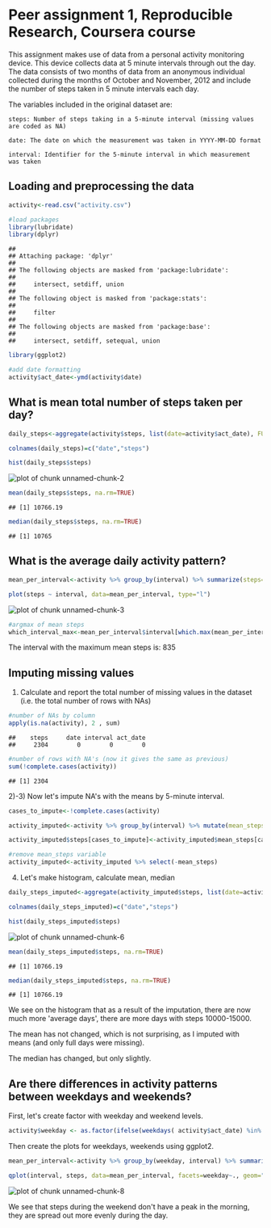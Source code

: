 Peer assignment 1, Reproducible Research, Coursera course
========================================================

This assignment makes use of data from a personal activity monitoring device. This device collects data at 5 minute intervals through out the day. The data consists of two months of data from an anonymous individual collected during the months of October and November, 2012 and include the number of steps taken in 5 minute intervals each day.

The variables included in the original dataset are:

    steps: Number of steps taking in a 5-minute interval (missing values are coded as NA)

    date: The date on which the measurement was taken in YYYY-MM-DD format

    interval: Identifier for the 5-minute interval in which measurement was taken


## Loading and preprocessing the data


```r
activity<-read.csv("activity.csv")

#load packages
library(lubridate)
library(dplyr)
```

```
## 
## Attaching package: 'dplyr'
## 
## The following objects are masked from 'package:lubridate':
## 
##     intersect, setdiff, union
## 
## The following object is masked from 'package:stats':
## 
##     filter
## 
## The following objects are masked from 'package:base':
## 
##     intersect, setdiff, setequal, union
```

```r
library(ggplot2)

#add date formatting
activity$act_date<-ymd(activity$date)
```

## What is mean total number of steps taken per day?


```r
daily_steps<-aggregate(activity$steps, list(date=activity$act_date), FUN=sum)

colnames(daily_steps)=c("date","steps")

hist(daily_steps$steps)
```

![plot of chunk unnamed-chunk-2](figure/unnamed-chunk-2-1.png) 

```r
mean(daily_steps$steps, na.rm=TRUE)
```

```
## [1] 10766.19
```

```r
median(daily_steps$steps, na.rm=TRUE)
```

```
## [1] 10765
```

## What is the average daily activity pattern?


```r
mean_per_interval<-activity %>% group_by(interval) %>% summarize(steps=mean(steps, na.rm=TRUE))

plot(steps ~ interval, data=mean_per_interval, type="l")
```

![plot of chunk unnamed-chunk-3](figure/unnamed-chunk-3-1.png) 

```r
#argmax of mean steps 
which_interval_max<-mean_per_interval$interval[which.max(mean_per_interval$steps)]
```

The interval with the maximum mean steps is:  835 

## Imputing missing values

1) Calculate and report the total number of missing values in the dataset (i.e. the total number of rows with NAs)


```r
#number of NAs by column
apply(is.na(activity), 2 , sum)
```

```
##    steps     date interval act_date 
##     2304        0        0        0
```

```r
#number of rows with NA's (now it gives the same as previous) 
sum(!complete.cases(activity))
```

```
## [1] 2304
```

2)-3) Now let's impute NA's with the means by 5-minute interval.


```r
cases_to_impute<-!complete.cases(activity)

activity_imputed<-activity %>% group_by(interval) %>% mutate(mean_steps=mean(steps, na.rm=TRUE))

activity_imputed$steps[cases_to_impute]<-activity_imputed$mean_steps[cases_to_impute]

#remove mean_steps variable
activity_imputed<-activity_imputed %>% select(-mean_steps)
```

4) Let's make histogram, calculate mean, median


```r
daily_steps_imputed<-aggregate(activity_imputed$steps, list(date=activity_imputed$act_date), FUN=sum)

colnames(daily_steps_imputed)=c("date","steps")

hist(daily_steps_imputed$steps)
```

![plot of chunk unnamed-chunk-6](figure/unnamed-chunk-6-1.png) 

```r
mean(daily_steps_imputed$steps, na.rm=TRUE)
```

```
## [1] 10766.19
```

```r
median(daily_steps_imputed$steps, na.rm=TRUE)
```

```
## [1] 10766.19
```

We see on the histogram that as a result of the imputation, there are now much more 'average days', there are more days with steps 10000-15000.

The mean has not changed, which is not surprising, as I imputed with means (and only full days were missing).

The median has changed, but only slightly.

## Are there differences in activity patterns between weekdays and weekends?

First, let's create factor with weekday and weekend levels. 

```r
activity$weekday <- as.factor(ifelse(weekdays( activity$act_date) %in% c("Saturday","Sunday"), "Weekend", "Weekday"))
```

Then create the plots for weekdays, weekends using ggplot2.


```r
mean_per_interval<-activity %>% group_by(weekday, interval) %>% summarize(steps=mean(steps, na.rm=TRUE))

qplot(interval, steps, data=mean_per_interval, facets=weekday~., geom="line") 
```

![plot of chunk unnamed-chunk-8](figure/unnamed-chunk-8-1.png) 

We see that steps during the weekend don't have a peak in the morning, they are spread out more evenly during the day.

